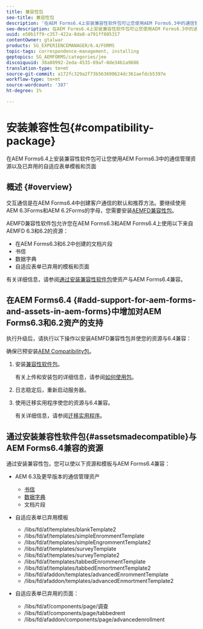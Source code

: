 ```yaml
---
title: 兼容性包
seo-title: 兼容性包
description: '在AEM Forms6.4上安装兼容性软件包可让您使用AEM Forms6.3中的通信管理资源以及已弃用的自适应表单模板和页面 '
seo-description: 在AEM Forms6.4上安装兼容性软件包可让您使用AEM Forms6.3中的通信管理资源以及已弃用的自适应表单模板和页面
uuid: e50b1ff9-c357-422a-8da8-a791ff805317
contentOwner: gtalwar
products: SG_EXPERIENCEMANAGER/6.4/FORMS
topic-tags: correspondence-management, installing
geptopics: SG_AEMFORMS/categories/jee
discoiquuid: 38a80992-2eda-4535-89af-0de34b1a9686
translation-type: tm+mt
source-git-commit: a172fc329a2f73b563690624dc361aefdcb5397e
workflow-type: tm+mt
source-wordcount: '387'
ht-degree: 1%

---
```



# 安装兼容性包{#compatibility-package}

在AEM Forms6.4上安装兼容性软件包可让您使用AEM Forms6.3中的通信管理资源以及已弃用的自适应表单模板和页面

## 概述 {#overview}

交互通信是在AEM Forms6.4中创建客户通信的默认和推荐方法。要继续使用AEM 6.3Forms和AEM 6.2Forms的字母，您需要安装[AEMFD兼容性包](https://www.adobeaemcloud.com/content/marketplace/marketplaceProxy.html?packagePath=/content/companies/public/adobe/packages/cq640/fd/AEM-FORMS-6.4-COMPAT)。

AEMFD兼容性软件包允许您在AEM Forms6.3和AEM Forms6.4上使用以下来自AEMFD 6.3和6.2的资源：

* 在AEM Forms6.3和6.2中创建的文档片段
* 书信
* 数据字典
* 自适应表单已弃用的模板和页面

有关详细信息，请参阅[通过安装兼容性软件包](/help/forms/using/compatibility-package.md#assetsmadecompatible)使资产与AEM Forms6.4兼容。

## 在AEM Forms6.4 {#add-support-for-aem-forms-and-assets-in-aem-forms}中增加对AEM Forms6.3和6.2资产的支持

执行升级后，请执行以下操作以安装AEMFD兼容性包并使您的资源与6.4兼容：

确保已预安装[AEM Compatibility包](/help/sites-deploying/backward-compatibility.md)。

1. 安装[兼容性软件包](https://www.adobeaemcloud.com/content/marketplace/marketplaceProxy.html?packagePath=/content/companies/public/adobe/packages/cq640/fd/AEM-FORMS-6.4-COMPAT)。

   有关上传和安装包的详细信息，请参阅[如何使用包](/help/sites-administering/package-manager.md)。

1. 日志稳定后，重新启动服务器。
1. 使用迁移实用程序使您的资源与6.4兼容。

   有关详细信息，请参阅[迁移实用程序](/help/forms/using/migration-utility.md)。

## 通过安装兼容性软件包{#assetsmadecompatible}与AEM Forms6.4兼容的资源

通过安装兼容性包，您可以使以下资源和模板与AEM Forms6.4兼容：

* AEM 6.3及更早版本的通信管理资产

   * [书信](/help/forms/using/create-letter.md)
   * [数据字典](/help/forms/using/data-dictionary.md)
   * 文档片段

* 自适应表单已弃用模板

   * /libs/fd/af/templates/blankTemplate2
   * /libs/fd/af/templates/simpleEnrommentTemplate
   * /libs/fd/af/templates/simpleEngrommentTemplate2
   * /libs/fd/af/templates/surveyTemplate
   * /libs/fd/af/templates/surveyTemplate2
   * /libs/fd/af/templates/tabbedEnrommentTemplate
   * /libs/fd/af/templates/tabbedEnmortmentTemplate2
   * /libs/fd/afaddon/templates/advancedEnrommentTemplate
   * /libs/fd/afaddon/templates/advancedEnmortmentTemplate2

* 自适应表单已弃用的页面：

   * /libs/fd/af/components/page/调查
   * /libs/fd/af/components/page/tabbedrent
   * /libs/fd/afaddon/components/page/advancedenrollment

